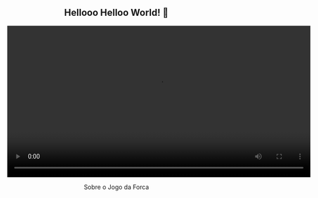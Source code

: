 
<span align="center">

##  Hellooo Helloo World! 👋 

</span>


<div align="center">
<video src="https://user-images.githubusercontent.com/94193814/217601570-ab73192c-7916-4f0a-89c2-d1d60ec27691.mp4" width="700px" />
</div>


<p align="center">
 Sobre o Jogo da Forca 
</p>




